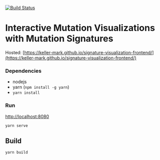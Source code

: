 [![Build Status](https://travis-ci.org/lrgr/mutation-signature-explorer.svg?branch=master)](https://travis-ci.org/lrgr/mutation-signature-explorer)

# Interactive Mutation Visualizations with Mutation Signatures

Hosted: [https://keller-mark.github.io/signature-visualization-frontend/](https://keller-mark.github.io/signature-visualization-frontend/)

### Dependencies
- nodejs
- yarn (`npm install -g yarn`)
- `yarn install`

### Run
[http://localhost:8080](http://localhost:8080)
```
yarn serve
```

## Build
```
yarn build
```
